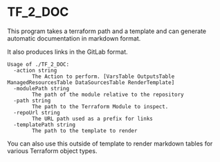 # TF_2_DOC

This program takes a terraform path and a template and can generate automatic documentation in markdown format.

It also produces links in the GitLab format.

    Usage of ./TF_2_DOC:
      -action string
            The Action to perform. [VarsTable OutputsTable ManagedResourcesTable DataSourcesTable RenderTemplate]
      -modulePath string
            The path of the module relative to the repository
      -path string
            The path to the Terraform Module to inspect.
      -repoUrl string
            The URL path used as a prefix for links
      -templatePath string
            The path to the template to render

You can also use this outside of template to render markdown tables for various Terraform object types.
